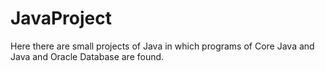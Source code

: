 # JavaProject
Here there are small projects of Java in which programs of Core Java and Java and Oracle Database are found.
